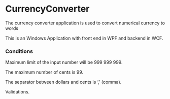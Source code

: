 # CurrencyConverter
The currency converter application is used to convert numerical currency to words

This is an Windows Application with front end in WPF and backend in WCF.

### Conditions
Maximum limit of the input number will be 999 999 999.

The maximum number of cents is 99.

The separator between dollars and cents is ‘,’ (comma).

Validations. 
